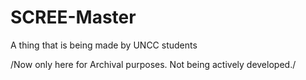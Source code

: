 SCREE-Master
============

A thing that is being made by UNCC students

/Now only here for Archival purposes. Not being actively developed./

